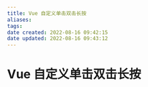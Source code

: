 ```yaml
---
title: Vue 自定义单击双击长按
aliases: 
tags: 
date created: 2022-08-16 09:42:15
date updated: 2022-08-16 09:43:12
---
```


# Vue 自定义单击双击长按
